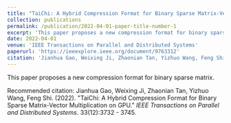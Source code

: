 ```yaml
---
title: "TaiChi: A Hybrid Compression Format for Binary Sparse Matrix-Vector Multiplication on GPU"
collection: publications
permalink: /publication/2022-04-01-paper-title-number-1
excerpt: 'This paper proposes a new compression format for binary sparse matrix.'
date: 2022-04-01
venue: 'IEEE Transactions on Parallel and Distributed Systems'
paperurl: 'https://ieeexplore.ieee.org/document/9763312'
citation: 'Jianhua Gao, Weixing Ji, Zhaonian Tan, Yizhuo Wang, Feng Shi. (2022). &quot;TaiChi: A Hybrid Compression Format for Binary Sparse Matrix-Vector Multiplication on GPU.&quot; <i>IEEE Transactions on Parallel and Distributed Systems</i>. 33(12):3732 - 3745.'
---
```

This paper proposes a new compression format for binary sparse matrix.

Recommended citation: Jianhua Gao, Weixing Ji, Zhaonian Tan, Yizhuo Wang, Feng Shi. (2022). &quot;TaiChi: A Hybrid Compression Format for Binary Sparse Matrix-Vector Multiplication on GPU.&quot; <i>IEEE Transactions on Parallel and Distributed Systems</i>. 33(12):3732 - 3745.